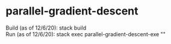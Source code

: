 # parallel-gradient-descent

Build (as of 12/6/20): stack build  
Run (as of 12/6/20): stack exec parallel-gradient-descent-exe "<FILENAME>"
